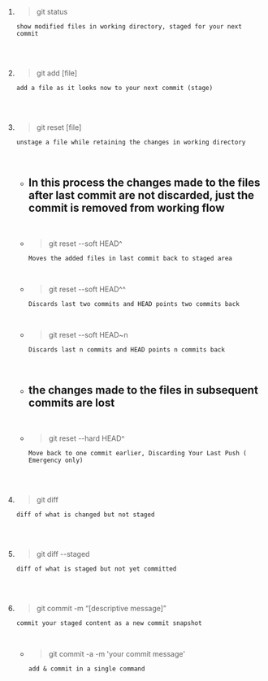 1.  >git status

    `show modified files in working directory, staged for your next commit`

<br/>
<br/>

2. >git add [file]

    `add a file as it looks now to your next commit (stage)`

<br/>
<br/>

3. >git reset [file]

    `unstage a file while retaining the changes in working directory`

    <br> 

    * ## In this process the changes made to the files after last commit are not discarded, just the commit is removed from working flow
    
    <br>

    * >git reset --soft HEAD^

        `Moves the added files in last commit back to staged area`
    
    <br>

    
    * >git reset --soft HEAD^^


        `Discards last two commits and HEAD points two commits back`
    
    <br>
    
    * >git reset --soft HEAD~n


        `Discards last n commits and HEAD points n commits back`
    
    
    <br>

    * ## the changes made to the files in subsequent commits are lost

    <br>

    * >git reset --hard HEAD^ 

        `Move back to one commit earlier, Discarding Your Last Push ( Emergency only)`

<br/>
<br/>

4. >git diff

    `diff of what is changed but not staged`

<br/>
<br/>

5. >git diff --staged

    `diff of what is staged but not yet committed`

<br/>
<br/>

6. >git commit -m “[descriptive message]”

    `commit your staged content as a new commit snapshot`
    
    <br>

    * >git commit -a -m 'your commit message'
    
        `add & commit in a single command`